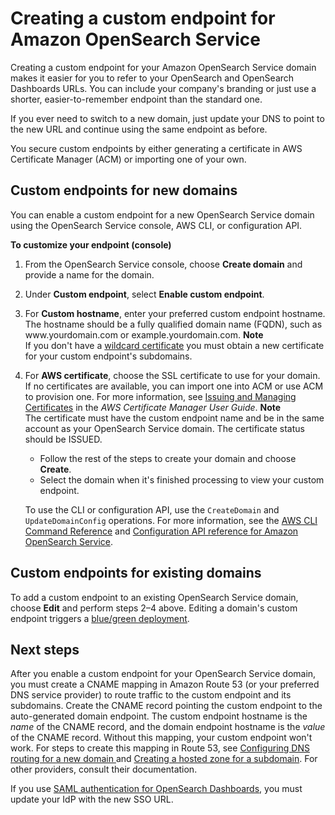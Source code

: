 # Creating a custom endpoint for Amazon OpenSearch Service<a name="customendpoint"></a>

Creating a custom endpoint for your Amazon OpenSearch Service domain makes it easier for you to refer to your OpenSearch and OpenSearch Dashboards URLs\. You can include your company's branding or just use a shorter, easier\-to\-remember endpoint than the standard one\.

If you ever need to switch to a new domain, just update your DNS to point to the new URL and continue using the same endpoint as before\.

You secure custom endpoints by either generating a certificate in AWS Certificate Manager \(ACM\) or importing one of your own\.

## Custom endpoints for new domains<a name="customize-endpoint"></a>

You can enable a custom endpoint for a new OpenSearch Service domain using the OpenSearch Service console, AWS CLI, or configuration API\.

**To customize your endpoint \(console\)**

1. From the OpenSearch Service console, choose **Create domain** and provide a name for the domain\.

1. Under **Custom endpoint**, select **Enable custom endpoint**\.

1. For **Custom hostname**, enter your preferred custom endpoint hostname\. The hostname should be a fully qualified domain name \(FQDN\), such as www\.yourdomain\.com or example\.yourdomain\.com\. 
**Note**  
If you don't have a [wildcard certificate](https://en.wikipedia.org/wiki/Wildcard_certificate) you must obtain a new certificate for your custom endpoint's subdomains\.

1. For **AWS certificate**, choose the SSL certificate to use for your domain\. If no certificates are available, you can import one into ACM or use ACM to provision one\. For more information, see [Issuing and Managing Certificates](https://docs.aws.amazon.com/acm/latest/userguide/gs.html) in the *AWS Certificate Manager User Guide*\. 
**Note**  
The certificate must have the custom endpoint name and be in the same account as your OpenSearch Service domain\. The certificate status should be ISSUED\. 
   + Follow the rest of the steps to create your domain and choose **Create**\.
   + Select the domain when it's finished processing to view your custom endpoint\.

   To use the CLI or configuration API, use the `CreateDomain` and `UpdateDomainConfig` operations\. For more information, see the [AWS CLI Command Reference](https://docs.aws.amazon.com/cli/latest/reference/) and [Configuration API reference for Amazon OpenSearch Service](configuration-api.md)\.

## Custom endpoints for existing domains<a name="enable-disable-custom-endpoint"></a>

To add a custom endpoint to an existing OpenSearch Service domain, choose **Edit** and perform steps 2–4 above\. Editing a domain's custom endpoint triggers a [blue/green deployment](managedomains-configuration-changes.md)\.

## Next steps<a name="customize-endpoint-next-steps"></a>

After you enable a custom endpoint for your OpenSearch Service domain, you must create a CNAME mapping in Amazon Route 53 \(or your preferred DNS service provider\) to route traffic to the custom endpoint and its subdomains\. Create the CNAME record pointing the custom endpoint to the auto\-generated domain endpoint\. The custom endpoint hostname is the *name* of the CNAME record, and the domain endpoint hostname is the *value* of the CNAME record\. Without this mapping, your custom endpoint won't work\. For steps to create this mapping in Route 53, see [Configuring DNS routing for a new domain ](https://docs.aws.amazon.com/Route53/latest/DeveloperGuide/dns-configuring-new-domain.html) and [Creating a hosted zone for a subdomain](https://docs.aws.amazon.com/Route53/latest/DeveloperGuide/dns-routing-traffic-for-subdomains.html#dns-routing-traffic-for-subdomains-creating-hosted-zone)\. For other providers, consult their documentation\.

If you use [SAML authentication for OpenSearch Dashboards](saml.md), you must update your IdP with the new SSO URL\.